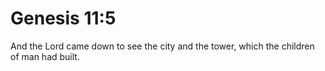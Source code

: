 # Genesis 11:5

And the Lord came down to see the city and the tower, which the children of man had built.
